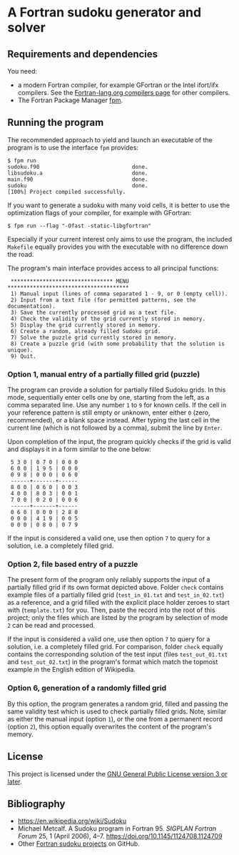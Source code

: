# A Fortran sudoku generator and solver

## Requirements and dependencies

You need:

* a modern Fortran compiler, for example GFortran or the Intel ifort/ifx
  compilers. See the [Fortran-lang.org compilers
  page](https://fortran-lang.org/compilers/) for other compilers.
* The Fortran Package Manager [fpm](https://fpm.fortran-lang.org/).

## Running the program

The recommended approach to yield and launch an executable of the program is to
use the interface `fpm` provides:

```shell
$ fpm run
sudoku.f90                             done.
libsudoku.a                            done.
main.f90                               done.
sudoku                                 done.
[100%] Project compiled successfully.
```

If you want to generate a sudoku with many void cells, it is better to use the
optimization flags of your compiler, for example with GFortran:
```shell
$ fpm run --flag "-Ofast -static-libgfortran"
```

Especially if your current interest only aims to use the program, the included
`Makefile` equally provides you with the executable with no difference down the
road.

The program's main interface provides access to all principal functions:

```shell
 ******************************** MENU **************************************
 1) Manual input (lines of comma separated 1 - 9, or 0 (empty cell)).
 2) Input from a text file (for permitted patterns, see the documentation).
 3) Save the currently processed grid as a text file.
 4) Check the validity of the grid currently stored in memory.
 5) Display the grid currently stored in memory.
 6) Create a random, already filled Sudoku grid.
 7) Solve the puzzle grid currently stored in memory.
 8) Create a puzzle grid (with some probability that the solution is unique).
 9) Quit.
```

### Option 1, manual entry of a partially filled grid (puzzle)

The program can provide a solution for partially filled Sudoku grids.  In this
mode, sequentially enter cells one by one, starting from the left, as a comma
separated line.  Use any number `1` to `9` for known cells.  If the cell in
your reference pattern is still empty or unknown, enter either `0` (zero,
recommended), or a blank space instead.  After typing the last cell in the
current line (which is not followed by a comma), submit the line by `Enter`.

Upon completion of the input, the program quickly checks if the grid is valid
and displays it in a form similar to the one below:

```shell
 5 3 0 | 0 7 0 | 0 0 0
 6 0 0 | 1 9 5 | 0 0 0
 0 9 8 | 0 0 0 | 0 6 0
 ------+-------+------
 8 0 0 | 0 6 0 | 0 0 3
 4 0 0 | 8 0 3 | 0 0 1
 7 0 0 | 0 2 0 | 0 0 6
 ------+-------+------
 0 6 0 | 0 0 0 | 2 8 0
 0 0 0 | 4 1 9 | 0 0 5
 0 0 0 | 0 8 0 | 0 7 9
```

If the input is considered a valid one, use then option `7` to query for a
solution, i.e. a completely filled grid.

### Option 2, file based entry of a puzzle

The present form of the program only reliably supports the input of a partially
filled grid if its own format depicted above.  Folder `check` contains example
files of a partially filled grid (`test_in_01.txt` and `test_in_02.txt`) as a
reference, and a grid filled with the explicit place holder zeroes to start
with (`template.txt`) for you.  Then, paste the record into the root of this
project; only the files which are listed by the program by selection of mode
`2` can be read and processed.

If the input is considered a valid one, use then option `7` to query for a
solution, i.e. a completely filled grid.  For comparison, folder `check`
equally contains the corresponding solution of the test input (files
`test_out_01.txt` and `test_out_02.txt`) in the program's format which match
the topmost example in the English edition of Wikipedia.

### Option 6, generation of a randomly filled grid

By this option, the program generates a random grid, filled and passing the
same validity test which is used to check partially filled grids.  Note,
similar as either the manual input (option `1`), or the one from a permanent
record (option `2`), this option equally overwrites the content of the
program's memory.

## License

This project is licensed under the [GNU General Public License version 3 or
later](http://www.gnu.org/licenses/gpl.html).

## Bibliography

* <https://en.wikipedia.org/wiki/Sudoku>
* Michael Metcalf. A Sudoku program in Fortran 95. *SIGPLAN Fortran Forum* 25,
1 (April 2006), 4–7. https://doi.org/10.1145/1124708.1124709
* Other [Fortran sudoku projects](https://github.com/search?q=sudoku%20fortran&type=repositories)
on GitHub.
